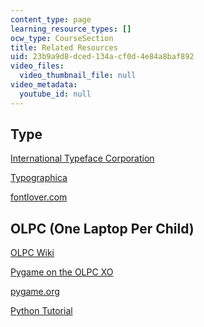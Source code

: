 ```yaml
---
content_type: page
learning_resource_types: []
ocw_type: CourseSection
title: Related Resources
uid: 23b9a9d8-dced-134a-cf0d-4e84a8baf892
video_files:
  video_thumbnail_file: null
video_metadata:
  youtube_id: null
---
```


Type
----

[International Typeface Corporation](http://www.itcfonts.com/)

[Typographica](http://typographica.org/)

[fontlover.com](http://www.fontlover.com/)

OLPC (One Laptop Per Child)
---------------------------

[OLPC Wiki](http://wiki.laptop.org/)

[Pygame on the OLPC XO](http://wiki.laptop.org/go/Pygame_wrapper)

[pygame.org](http://www.pygame.org/)

[Python Tutorial](http://docs.python.org/tut/tut.html)